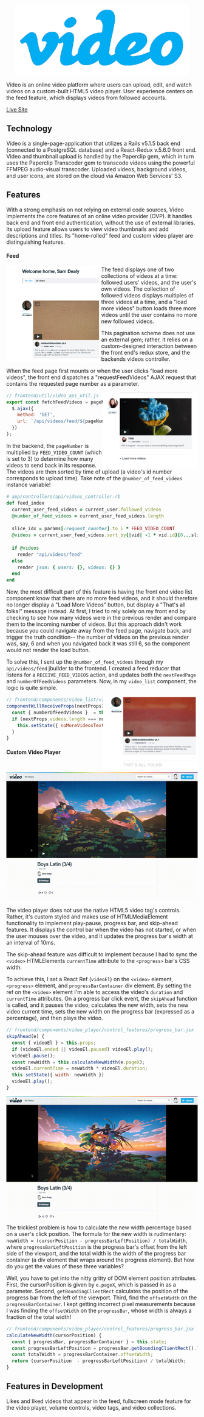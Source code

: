 <p align="center">
  <img src='./app/assets/images/video_readme_logo.png' />
</p>

Video is an online video platform where users can upload, edit, and watch videos on a custom-built
HTML5 video player. User experience centers on the feed feature, which displays videos from followed accounts.

[Live Site](https://a-video.herokuapp.com/#/)

## Technology
Video is a single-page-application that utilizes a Rails v5.1.5 back end (connected to a PostgreSQL database)
and a React-Redux v.5.6.0 front end. Video and thumbnail upload is handled by the Paperclip gem,
which in turn uses the Paperclip Transcoder gem to transcode videos using the powerful FFMPEG audio-visual transcoder.
Uploaded videos, background videos, and user icons, are stored on the cloud via Amazon Web Services' S3.

## Features
With a strong emphasis on not relying on external code sources,
Video implements the core features of an online video provider (OVP). It handles back end and front end authentication,
without the use of external libraries. Its upload feature allows users to view video thumbnails and add descriptions and titles.
Its "home-rolled" feed and custom video player are distinguishing features.

#### Feed

<img align='left' width="250px" height="250px" src='./app/assets/images/read_me/feed_intro.png' />

The feed displays one of two collections of videos at a time: followed users' videos, and the user's own videos. The collection of followed videos displays multiples of three videos at a time, and a "load more videos" button loads three more videos until the user
contains no more new followed videos.




This pagination scheme does not use an external gem; rather, it relies on a custom-designed interaction between the front end's redux store, and the backends videos controller.




 When the feed page first mounts or when the user clicks "load more videos", the front end dispatches a "requestFeedVideos" AJAX request that contains the requested page number as a parameter.

<img align="right" width='250px' height="200px" src='./app/assets/images/read_me/load_more_button.png' />

```javascript
// frontend/util/video_api_util.js
export const fetchFeedVideos = pageNumber => (
  $.ajax({
    method: 'GET',
    url: `/api/videos/feed/${pageNumber}`
  })
);
```
In the backend, the `pageNumber` is multiplied by `FEED_VIDEO_COUNT` (which is set to 3) to determine how many videos to send back in its response. The videos are then sorted by time of upload (a video's id number corresponds to upload time). Take note of the `@number_of_feed_videos` instance variable!

```ruby
# app/controllers/api/videos_controller.rb
def feed_index
  current_user_feed_videos = current_user.followed_videos
  @number_of_feed_videos = current_user_feed_videos.length

  slice_idx = params[:request_counter].to_i * FEED_VIDEO_COUNT
  @videos = current_user_feed_videos.sort_by{|vid| -1 * vid.id}[0...slice_idx]

  if @videos
    render "api/videos/feed"
  else
    render json: { users: {}, videos: {} }
  end
end
```

Now, the most difficult part of this feature is having the front end video list component know that there are no more feed videos, and it should therefore no longer display a "Load More Videos" button, but display a "That's all folks!" message instead.
At first, I tried to rely solely on my front end by checking to see how many videos were in the previous render and compare them to the incoming number of videos. But this approach didn't work because you could navigate away from the feed page, navigate back, and trigger the truth condition-- the number of videos on the previous render was, say, 6 and when you navigated back it was still 6, so the component would not render the load button.

To solve this, I sent up the `@number_of_feed_videos` through my `api/videos/feed` jbuilder to the frontend. I created a feed reducer that listens for a `RECEIVE_FEED_VIDEOS` action, and updates both the `nextFeedPage` and `numberOfFeedVideos` parameters. Now, in my `video_list` component, the logic is quite simple.

<img align="right" width='250px' height="200px" src='./app/assets/images/read_me/no_more.png' />

```javascript
// frontend/components/video_list/video_list.jsx
componentWillReceiveProps(nextProps) {
  const { numberOfFeedVideos }  = this.props;
  if (nextProps.videos.length === numberOfFeedVideos) {
    this.setState({ noMoreVideosText: true });
  }
}
```

#### Custom Video Player
<p align="center">
  <img src='./app/assets/images/read_me/first_player_demo.gif' />
</p>
The video player does not use the native HTML5 video tag's controls. Rather, it's custom styled and makes use of HTMLMediaElement functionality to implement play-pause, progress bar, and skip-ahead features. It displays the control bar when the video has not started, or when the user mouses over the video, and it updates the progress bar's width at an interval of 10ms.

The skip-ahead feature was difficult to implement because I had to sync the `<video>` HTMLElements `currentTime` attribute to the
`<progress>` bar's CSS width.

To achieve this, I set a React Ref (`videoEl`) on the `<video>` element, `<progress>` element, and `progressBarContainer` div element. By setting the ref on the `<video>` element I'm able to access the video's `duration` and `currentTime` attributes.
On a progress bar click event, the `skipAhead` function is called, and it pauses the video, calculates the new width, sets the new video current time, sets the new width on the progress bar (expressed as a percentage), and then plays the video.

```javascript
// frontend/components/video_player/control_features/progress_bar.jsx
skipAhead(e) {
  const { videoEl } = this.props;
  if (videoEl.ended || videoEl.paused) videoEl.play();
  videoEl.pause();
  const newWidth = this.calculateNewWidth(e.pageX);
  videoEl.currentTime = newWidth * videoEl.duration;
  this.setState({ width: newWidth })
  videoEl.play();
}
```

<img align="right" src='./app/assets/images/read_me/second_player_demo.gif' />

The trickiest problem is how to calculate the new width percentage based on a user's click position. The formula for the new width is rudimentary: `newWidth = (cursorPosition - progressBarLeftPosition) / totalWidth`, where `progressBarLeftPosition` is the progress bar's
offset from the left side of the viewport, and the total width is the width of the progress bar container (a div element that wraps around the progress element). But how do you get the values of these three variables?

 Well, you have to get into the nitty gritty of DOM element position attributes. First, the cursorPosition is given by `e.pageX`, which is passed in as a parameter. Second, `getBoundingClientRect` calculates the position of the progress bar from the left of the viewport. Third, find the `offsetWidth` on the `progressBarContainer`. I kept getting incorrect pixel measurements because I was finding the `offsetWidth` on the `progressBar`, whose width is always a fraction of the total width!

```javascript
// frontend/components/video_player/control_features/progress_bar.jsx
calculateNewWidth(cursorPosition) {
  const { progressBar, progressBarContainer } = this.state;
  const progressBarLeftPosition = progressBar.getBoundingClientRect().left
  const totalWidth = progressBarContainer.offsetWidth;
  return (cursorPosition  - progressBarLeftPosition) / totalWidth;
}
```


## Features in Development
Likes and liked videos that appear in the feed, fullscreen mode feature for the video player, volume controls, video tags, and video collections.
